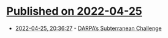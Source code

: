 # [Published on 2022-04-25](index.md)

* [2022-04-25, 20:36:27](https://news.ycombinator.com/item?id=31160261) - [DARPA’s Subterranean Challenge](https://spectrum.ieee.org/darpa-subterranean-challenge-2657170650)
